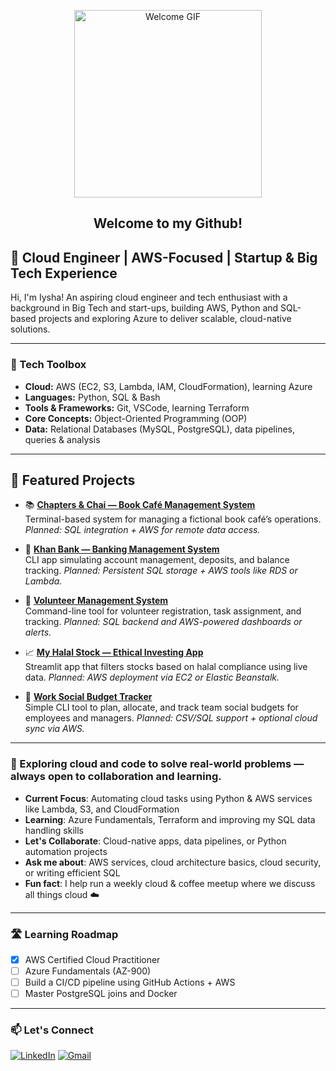 <p align="center">
  <img 
    src="https://media2.giphy.com/media/v1.Y2lkPTc5MGI3NjExZnl5ZGlidnUzcGs4bmd3NjY4bHZubWNuamR6eDBpbHhqNXB4MWdlZCZlcD12MV9pbnRlcm5hbF9naWZfYnlfaWQmY3Q9Zw/xUPGGDNsLvqsBOhuU0/giphy.gif" 
    height="300" 
    style="width: auto;" 
    alt="Welcome GIF" />
</p>

<h2 align="center">Welcome to my Github!</h2>

## 🚀 Cloud Engineer | AWS-Focused | Startup & Big Tech Experience

Hi, I'm Iysha! An aspiring cloud engineer and tech enthusiast with a background in Big Tech and start-ups, building AWS, Python and SQL-based projects and exploring Azure to deliver scalable, cloud-native solutions.

---

### 🧰 Tech Toolbox
-  **Cloud:** AWS (EC2, S3, Lambda, IAM, CloudFormation), learning Azure  
-  **Languages:** Python, SQL & Bash 
-  **Tools & Frameworks:** Git, VSCode, learning Terraform
-  **Core Concepts:** Object-Oriented Programming (OOP)
-  **Data:** Relational Databases (MySQL, PostgreSQL), data pipelines, queries & analysis  

---
## 🌟 Featured Projects

- 📚 **[Chapters & Chai — Book Café Management System](https://github.com/iysha354/Python/tree/main/Book%20Cafe%20Project)**  
  Terminal-based system for managing a fictional book café’s operations. _Planned: SQL integration + AWS for remote data access._

- 🏦 **[Khan Bank — Banking Management System](https://github.com/iysha354/Python/tree/main/Banking%20Management%20System%20CLI)**  
  CLI app simulating account management, deposits, and balance tracking. _Planned: Persistent SQL storage + AWS tools like RDS or Lambda._

- 🙌 **[Volunteer Management System](https://github.com/iysha354/Python/tree/main/Volunteer%20Management%20System)**  
  Command-line tool for volunteer registration, task assignment, and tracking. _Planned: SQL backend and AWS-powered dashboards or alerts._

- 📈 **[My Halal Stock — Ethical Investing App](https://github.com/iysha354/Python/tree/main/Halal%20Stock%20App%20Project)**  
  Streamlit app that filters stocks based on halal compliance using live data. _Planned: AWS deployment via EC2 or Elastic Beanstalk._

- 💼 **[Work Social Budget Tracker](https://github.com/iysha354/Python/tree/main/Work%20Social%20Budget%20Tracker)**  
  Simple CLI tool to plan, allocate, and track team social budgets for employees and managers.  _Planned: CSV/SQL support + optional cloud sync via AWS._

---
### 📌 Exploring cloud and code to solve real-world problems — always open to collaboration and learning.

-  **Current Focus**: Automating cloud tasks using Python & AWS services like Lambda, S3, and CloudFormation
-  **Learning**: Azure Fundamentals, Terraform and improving my SQL data handling skills  
-  **Let's Collaborate**: Cloud-native apps, data pipelines, or Python automation projects  
-  **Ask me about**: AWS services, cloud architecture basics, cloud security, or writing efficient SQL  
-  **Fun fact**: I help run a weekly cloud & coffee meetup where we discuss all things cloud ☁️  

---

### 🛣️ Learning Roadmap
- [x] AWS Certified Cloud Practitioner
- [ ] Azure Fundamentals (AZ-900)
- [ ] Build a CI/CD pipeline using GitHub Actions + AWS
- [ ] Master PostgreSQL joins and Docker

---
### 📫 **Let's Connect**

[![LinkedIn](https://img.shields.io/badge/LinkedIn-0077B5?logo=linkedin&logoColor=white&style=for-the-badge)](https://www.linkedin.com/in/iyshakhan/)
[![Gmail](https://img.shields.io/badge/Gmail-D44638?logo=gmail&logoColor=white&style=for-the-badge)](mailto:iyshakhan75@gmail.com)


